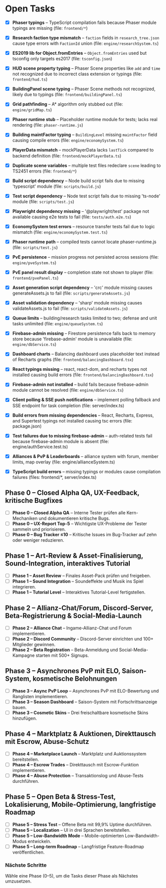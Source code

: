 # Open Tasks
- [x] **Phaser typings** – TypeScript compilation fails because Phaser module typings are missing (file: `frontend/*`)
- [x] **Research faction type mismatch** – `faction` fields in `research_tree.json` cause type errors with `FactionId` union (file: `engine/researchSystem.ts`)
- [x] **ES2019 lib for Object.fromEntries** – `Object.fromEntries` used but tsconfig only targets es2017 (file: `tsconfig.json`)
- [x] **HUD scene property typing** – Phaser Scene properties like `add` and `time` not recognized due to incorrect class extension or typings (file: `frontend/hud.ts`)
- [x] **BuildingPanel scene typing** – Phaser Scene methods not recognized, likely due to typings (file: `frontend/buildingPanel.ts`)
- [x] **Grid pathfinding** – A* algorithm only stubbed out (file: `engine/gridMap.ts`)
- [x] **Phaser runtime stub** – Placeholder runtime module for tests; lacks real rendering (file: `phaser-runtime.js`)
- [x] **Building maintFactor typing** – `BuildingLevel` missing `maintFactor` field causing compile errors (file: `engine/economySystem.ts`)
- [x] **PlayerData mismatch** – mockPlayerData lacks `lastTick` compared to backend definition (file: `frontend/mockPlayerData.ts`)
- [x] **Duplicate scene variables** – multiple test files redeclare `scene` leading to TS2451 errors (file: `frontend/*`)
- [x] **Build script dependency** – Node build script fails due to missing 'typescript' module (file: `scripts/build.js`)
- [x] **Test script dependency** – Node test script fails due to missing 'ts-node' module (file: `scripts/test.js`)
- [x] **Playwright dependency missing** – '@playwright/test' package not available causing e2e tests to fail (file: `tests/auth.e2e.ts`)
- [x] **EconomySystem test errors** – resource transfer tests fail due to logic mismatch (file: `engine/economySystem.test.ts`)
- [x] **Phaser runtime path** – compiled tests cannot locate phaser-runtime.js (file: `scripts/test.js`)
- [x] **PvE persistence** – mission progress not persisted across sessions (file: `engine/pveSystem.ts`)
- [x] **PvE panel result display** – completion state not shown to player (file: `frontend/pvePanel.ts`)
- [x] **Asset generation script dependency** – 'crc' module missing causes generateAssets.js to fail (file: `scripts/generateAssets.js`)
- [x] **Asset validation dependency** – 'sharp' module missing causes validateAssets.js to fail (file: `scripts/validateAssets.js`)
- [x] **Queue limits** – building/research tasks limited to two; defense and unit tasks unlimited (file: `engine/queueSystem.ts`)
- [x] **Firebase-admin missing** – Firestore persistence falls back to memory store because 'firebase-admin' module is unavailable (file: `engine/dbService.ts`)
- [x] **Dashboard charts** – Balancing dashboard uses placeholder text instead of Recharts graphs (file: `frontend/balancingDashboard.tsx`)
- [x] **React typings missing** – react, react-dom, and recharts types not installed causing build errors (file: `frontend/balancingDashboard.tsx`)
- [x] **Firebase-admin not installed** – build fails because firebase-admin module cannot be resolved (file: `engine/dbService.ts`)

- [x] **Client polling & SSE push notifications** – implement polling fallback and SSE endpoint for task completion (file: server/index.ts)
- [x] **Build errors from missing dependencies** – React, Recharts, Express, and Supertest typings not installed causing tsc errors (file: package.json)
- [x] **Test failures due to missing firebase-admin** – auth-related tests fail because firebase-admin module is absent (file: engine/authService.test.ts)
- [x] **Alliances & PvP & Leaderboards** – alliance system with forum, member limits, map overlay (file: engine/allianceSystem.ts)
- [x] **TypeScript build errors** – missing typings or modules cause compilation failures (files: frontend/*, server/index.ts)


## Phase 0 – Closed Alpha QA, UX-Feedback, kritische Bugfixes
- [ ] **Phase 0 – Closed Alpha QA** – Interne Tester prüfen alle Kern-Mechaniken und dokumentieren kritische Bugs.
- [ ] **Phase 0 – UX-Report Top-5** – Wichtigste UX-Probleme der Tester sammeln und priorisieren.
- [ ] **Phase 0 – Bug Tracker ≤10** – Kritische Issues im Bug-Tracker auf zehn oder weniger reduzieren.

## Phase 1 – Art-Review & Asset-Finalisierung, Sound-Integration, interaktives Tutorial
- [ ] **Phase 1 – Asset Review** – Finales Asset-Pack prüfen und freigeben.
- [ ] **Phase 1 – Sound Integration** – Soundeffekte und Musik ins Spiel integrieren.
- [ ] **Phase 1 – Tutorial Level** – Interaktives Tutorial-Level fertigstellen.

## Phase 2 – Allianz-Chat/Forum, Discord-Server, Beta-Registrierung & Social-Media-Launch
- [ ] **Phase 2 – Alliance Chat** – Ingame-Allianz-Chat und Forum implementieren.
- [ ] **Phase 2 – Discord Community** – Discord-Server einrichten und 100+ Mitglieder gewinnen.
- [ ] **Phase 2 – Beta Registration** – Beta-Anmeldung und Social-Media-Kampagne starten mit 500+ Signups.

## Phase 3 – Asynchrones PvP mit ELO, Saison-System, kosmetische Belohnungen
- [ ] **Phase 3 – Async PvP Loop** – Asynchrones PvP mit ELO-Bewertung und Ranglisten implementieren.
- [ ] **Phase 3 – Season Dashboard** – Saison-System mit Fortschrittsanzeige bauen.
- [ ] **Phase 3 – Cosmetic Skins** – Drei freischaltbare kosmetische Skins hinzufügen.

## Phase 4 – Marktplatz & Auktionen, Direkttausch mit Escrow, Abuse-Schutz
- [ ] **Phase 4 – Marketplace Launch** – Marktplatz und Auktionssystem bereitstellen.
- [ ] **Phase 4 – Escrow Trades** – Direkttausch mit Escrow-Funktion implementieren.
- [ ] **Phase 4 – Abuse Protection** – Transaktionslog und Abuse-Tests durchführen.

## Phase 5 – Open Beta & Stress-Test, Lokalisierung, Mobile-Optimierung, langfristige Roadmap
- [ ] **Phase 5 – Stress Test** – Offene Beta mit 99,9% Uptime durchführen.
- [ ] **Phase 5 – Localization** – UI in drei Sprachen bereitstellen.
- [ ] **Phase 5 – Low-Bandwidth Mode** – Mobile-optimierten Low-Bandwidth-Modus entwickeln.
- [ ] **Phase 5 – Long-term Roadmap** – Langfristige Feature-Roadmap veröffentlichen.

### Nächste Schritte
Wähle eine Phase (0–5), um die Tasks dieser Phase als Nächstes umzusetzen.
